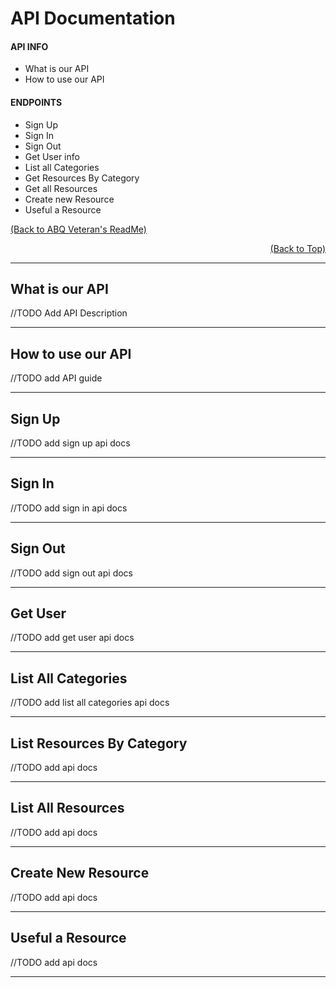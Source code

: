 # API Documentation

#### API INFO
* What is our API
* How to use our API

#### ENDPOINTS
* Sign Up
* Sign In
* Sign Out
* Get User info
* List all Categories
* Get Resources By Category
* Get all Resources
* Create new Resource
* Useful a Resource

[<p align="left">(Back to ABQ Veteran's ReadMe)</p>](https://github.com/Veteran-Capstone-Group/Veteran-Resource-WebApp#ABQ-Veterans) [<p align="right">(Back to Top)</p>](https://github.com/Veteran-Capstone-Group/Veteran-Resource-WebApp/integration/php/public_html/apis#API-Documentation)

---

## What is our API

//TODO Add API Description

---

## How to use our API

//TODO add API guide

---

## Sign Up

//TODO add sign up api docs

---

## Sign In

//TODO add sign in api docs

---

## Sign Out

//TODO add sign out api docs

---

## Get User

//TODO add get user api docs

---

## List All Categories

//TODO add list all categories api docs

---

## List Resources By Category

//TODO add api docs

---

## List All Resources

//TODO add api docs

---

## Create New Resource

//TODO add api docs

---

## Useful a Resource

//TODO add api docs

---